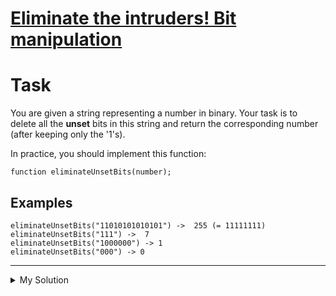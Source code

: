 # [Eliminate the intruders! Bit manipulation](https://www.codewars.com/kata/5a0d38c9697598b67a000041)

# Task

You are given a string representing a number in binary. Your task is to delete all the **unset** bits in this string and return the corresponding number (after keeping only the '1's).

In practice, you should implement this function:

    function eliminateUnsetBits(number);

## Examples

    eliminateUnsetBits("11010101010101") ->  255 (= 11111111)
    eliminateUnsetBits("111") ->  7
    eliminateUnsetBits("1000000") -> 1
    eliminateUnsetBits("000") -> 0

---

<details><summary>My Solution</summary>

```js
function eliminateUnsetBits(number) {
  return parseInt(number.replace(/0/g, ''), 2) || 0
}
```

</details>
